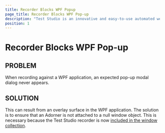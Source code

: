 ```yaml
---
title: Recorder Blocks WPF Popup
page_title: Recorder Blocks WPF Pop-up
description: "Test Studio is an innovative and easy-to-use automated web, WPF and load testing solution. Test Studio tests support essential technologies like ASP.NET AJAX, Silverlight, PHP and MVC. HTML5, Testing framework, functional testing, performance testing, load testing, exploratory testing, manual testing."
position: 1
---
```

# Recorder Blocks WPF Pop-up

## PROBLEM


When recording against a WPF application, an expected pop-up modal dialog never appears.

## SOLUTION

This can result from an overlay surface in the WPF application. The solution is to ensure that an Adorner is not attached to a null window object. This is necessary because the Test Studio recorder is now <a href="http://msdn.microsoft.com/en-us/library/system.windows.application.windows.aspx" target="_blank">included in the window collection</a>.
